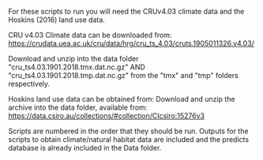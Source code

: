 
For these scripts to run you will need the CRUv4.03 climate data and the Hoskins (2016) land use data. 

CRU v4.03 Climate data can be downloaded from:
https://crudata.uea.ac.uk/cru/data/hrg/cru_ts_4.03/cruts.1905011326.v4.03/

Download and unzip into the data folder "cru_ts4.03.1901.2018.tmx.dat.nc.gz" AND "cru_ts4.03.1901.2018.tmp.dat.nc.gz" from the "tmx" and "tmp" folders respectively.

Hoskins land use data can be obtained from:
Download and unzip the archive into the data folder, available from:
https://data.csiro.au/collections/#collection/CIcsiro:15276v3

Scripts are numbered in the order that they should be run. Outputs for the scripts to obtain climate/natural habitat data are included and the predicts database is already included in the Data folder.
